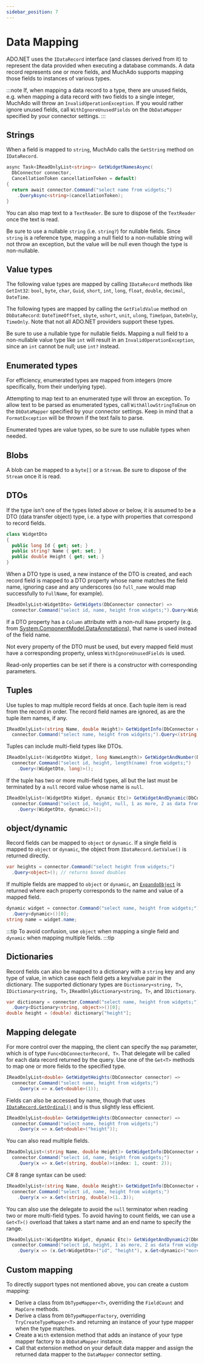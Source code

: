 ```yaml
---
sidebar_position: 7
---
```


# Data Mapping

ADO.NET uses the `IDataRecord` interface (and classes derived from it) to represent the data provided when executing a database commands. A data record represents one or more fields, and MuchAdo supports mapping those fields to instances of various types.

:::note
If, when mapping a data record to a type, there are unused fields, e.g. when mapping a data record with two fields to a single integer, MuchAdo will throw an `InvalidOperationException`. If you would rather ignore unused fields, call `WithIgnoreUnusedFields` on the `DbDataMapper` specified by your connector settings.
:::

## Strings

When a field is mapped to `string`, MuchAdo calls the `GetString` method on `IDataRecord`.

```csharp
async Task<IReadOnlyList<string>> GetWidgetNamesAsync(
  DbConnector connector,
  CancellationToken cancellationToken = default)
{
  return await connector.Command("select name from widgets;")
    .QueryAsync<string>(cancellationToken);
}
```

You can also map text to a `TextReader`. Be sure to dispose of the `TextReader` once the text is read.

Be sure to use a nullable `string` (i.e. `string?`) for nullable fields. Since `string` is a reference type, mapping a null field to a non-nullable string will not throw an exception, but the value will be null even though the type is non-nullable.

## Value types

The following value types are mapped by calling `IDataRecord` methods like `GetInt32`: `bool`, `byte`, `char`, `Guid`, `short`, `int`, `long`, `float`, `double`, `decimal`, `DateTime`.

The following types are mapped by calling the `GetFieldValue` method on `DbDataRecord`: `DateTimeOffset`, `sbyte`, `ushort`, `unit`, `ulong`, `TimeSpan`, `DateOnly`, `TimeOnly`. Note that not all ADO.NET providers support these types.

Be sure to use a nullable type for nullable fields. Mapping a null field to a non-nullable value type like `int` will result in an `InvalidOperationException`, since an `int` cannot be null; use `int?` instead.

## Enumerated types

For efficiency, enumerated types are mapped from integers (more specifically, from their underlying type).

Attempting to map text to an enumerated type will throw an exception. To allow text to be parsed as enumerated types, call `WithAllowStringToEnum` on the `DbDataMapper` specified by your connector settings. Keep in mind that a `FormatException` will be thrown if the text fails to parse.

Enumerated types are value types, so be sure to use nullable types when needed.

## Blobs

A blob can be mapped to a `byte[]` or a `Stream`. Be sure to dispose of the `Stream` once it is read.

## DTOs

If the type isn't one of the types listed above or below, it is assumed to be a DTO (data transfer object) type, i.e. a type with properties that correspond to record fields.

```csharp
class WidgetDto
{
  public long Id { get; set; }
  public string? Name { get; set; }
  public double Height { get; set; }
}
```

When a DTO type is used, a new instance of the DTO is created, and each record field is mapped to a DTO property whose name matches the field name, ignoring case and any underscores (so `full_name` would map successfully to `FullName`, for example).

```csharp
IReadOnlyList<WidgetDto> GetWidgets(DbConnector connector) =>
  connector.Command("select id, name, height from widgets;").Query<WidgetDto>();
```

If a DTO property has a `Column` attribute with a non-null `Name` property (e.g. from [System.ComponentModel.DataAnnotations](https://docs.microsoft.com/en-us/dotnet/api/system.componentmodel.dataannotations.schema.columnattribute)), that name is used instead of the field name.

Not every property of the DTO must be used, but every mapped field must have a corresponding property, unless `WithIgnoreUnusedFields` is used.

Read-only properties can be set if there is a constructor with corresponding parameters.

## Tuples

Use tuples to map multiple record fields at once. Each tuple item is read from the record in order. The record field names are ignored, as are the tuple item names, if any.

```csharp
IReadOnlyList<(string Name, double Height)> GetWidgetInfo(DbConnector connector) =>
  connector.Command("select name, height from widgets;").Query<(string, double)>();
```

Tuples can include multi-field types like DTOs.

```csharp
IReadOnlyList<(WidgetDto Widget, long NameLength)> GetWidgetAndNumber(DbConnector connector) =>
  connector.Command("select id, height, length(name) from widgets;")
    .Query<(WidgetDto, long)>();
```

If the tuple has two or more multi-field types, all but the last must be terminated by a `null` record value whose name is `null`.

```csharp
IReadOnlyList<(WidgetDto Widget, dynamic Etc)> GetWidgetAndDynamic(DbConnector connector) =>
  connector.Command("select id, height, null, 1 as more, 2 as data from widgets;")
    .Query<(WidgetDto, dynamic)>();
```

## object/dynamic

Record fields can be mapped to `object` or `dynamic`. If a single field is mapped to `object` or `dynamic`, the object from `IDataRecord.GetValue()` is returned directly.

```csharp
var heights = connector.Command("select height from widgets;")
  .Query<object>(); // returns boxed doubles
```

If multiple fields are mapped to `object` or `dynamic`, an [`ExpandoObject`](https://docs.microsoft.com/dotnet/api/system.dynamic.expandoobject) is returned where each property corresponds to the name and value of a mapped field.

```csharp
dynamic widget = connector.Command("select name, height from widgets;")
  .Query<dynamic>()[0];
string name = widget.name;
```

:::tip
To avoid confusion, use `object` when mapping a single field and `dynamic` when mapping multiple fields.
:::tip

## Dictionaries

Record fields can also be mapped to a dictionary with a `string` key and any type of value, in which case each field gets a key/value pair in the dictionary. The supported dictionary types are `Dictionary<string, T>`, `IDictionary<string, T>`, `IReadOnlyDictionary<string, T>`, and `IDictionary`.

```csharp
var dictionary = connector.Command("select name, height from widgets;")
  .Query<Dictionary<string, object>>()[0];
double height = (double) dictionary["height"];
```

## Mapping delegate

For more control over the mapping, the client can specify the `map` parameter, which is of type `Func<DbConnectorRecord, T>`. That delegate will be called for each data record returned by the query. Use one of the `Get<T>` methods to map one or more fields to the specified type.

```csharp
IReadOnlyList<double> GetWidgetHeights(DbConnector connector) =>
  connector.Command("select name, height from widgets;")
    .Query(x => x.Get<double>(1));
```

Fields can also be accessed by name, though that uses [`IDataRecord.GetOrdinal()`](https://docs.microsoft.com/dotnet/api/system.data.idatarecord.getordinal) and is thus slightly less efficient.

```csharp
IReadOnlyList<double> GetWidgetHeights(DbConnector connector) =>
  connector.Command("select name, height from widgets;")
    .Query(x => x.Get<double>("height"));
```

You can also read multiple fields.

```csharp
IReadOnlyList<(string Name, double Height)> GetWidgetInfo(DbConnector connector) =>
  connector.Command("select id, name, height from widgets;")
    .Query(x => x.Get<(string, double)>(index: 1, count: 2));
```

C# 8 range syntax can be used:

```csharp
IReadOnlyList<(string Name, double Height)> GetWidgetInfo(DbConnector connector) =>
  connector.Command("select id, name, height from widgets;")
    .Query(x => x.Get<(string, double)>(1..3));
```

You can also use the delegate to avoid the `null` terminator when reading two or more multi-field types. To avoid having to count fields, we can use a `Get<T>()` overload that takes a start name and an end name to specify the range.

```csharp
IReadOnlyList<(WidgetDto Widget, dynamic Etc)> GetWidgetAndDynamic2(DbConnector connector) =>
  connector.Command("select id, height, 1 as more, 2 as data from widgets;")
    .Query(x => (x.Get<WidgetDto>("id", "height"), x.Get<dynamic>("more", "data")));
```

## Custom mapping

To directly support types not mentioned above, you can create a custom mapping:

* Derive a class from `DbTypeMapper<T>`, overriding the `FieldCount` and `MapCore` methods.
* Derive a class from `DbTypeMapperFactory`, overriding `TryCreateTypeMapper<T>` and returning an instance of your type mapper when the type matches.
* Create a `With` extension method that adds an instance of your type mapper factory to a `DbDataMapper` instance.
* Call that extension method on your default data mapper and assign the returned data mapper to the `DataMapper` connector setting.
